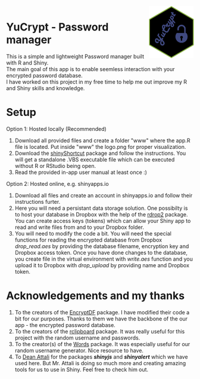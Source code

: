 <img src="YuCrypt-logo.png" align="right" width=120 height=139 alt="" />

# YuCrypt - Password manager
This is a simple and lightweight Password manager built with R and Shiny.\
The main goal of this app is to enable seemless interaction with your encrypted password database.\
I have worked on this project in my free time to help me out improve my R and Shiny skills and knowledge.

# Setup
Option 1: Hosted locally (Recommended)
1. Download all provided files and create a folder "www" where the app.R file is located. Put inside "www" the logo.png for proper visualization.
2. Download the [shinyShortcut](https://cran.r-project.org/web/packages/shinyShortcut/README.html) package and follow the instructions. You will get a standalone .VBS executable file which can be executed without R or RStudio being open.
3. Read the provided in-app user manual at least once :)

Option 2: Hosted online, e.g. shinyapps.io
1. Download all files and create an account in shinyapps.io and follow their instructions furter.
2. Here you will need a persistant data storage solution. One possibilty is to host your database in Dropbox with the help of the [rdrop2](https://cran.r-project.org/web/packages/rdrop2/) package. You can create access keys (tokens) which can allow your Shiny app to read and write files from and to your Dropbox folder.
3. You will need to modify the code a bit. You will need the special functions for reading the encrypted database from Dropbox _drop_read.aes_ by providing the database filename, encryption key and Dropbox access token. Once you have done changes to the database, you create file in the virtual environment with _write.aes_ function and you upload it to Dropbox with _drop_upload_ by providing name and Dropbox token.

# Acknowledgements and my thanks
1. To the creators of the [EncryptDF](https://github.com/UW-L-S-Academic-Information-Management/EncryptDF) package. I have modified their code a bit for our purposes. Thanks to them we have the backbone of the our app - the encrypted password database.
2. To the creators of the [rclipboard](https://github.com/sbihorel/rclipboard/) package. It was really useful for this project with the random username and passwords.
3. To the creator(s) of the [Words](mailto:condwanaland@gmail.com) package. It was especially useful for our random username generator. Nice resource to have.
4. To [Dean Attali](https://deanattali.com/) for the packages _**shinyjs**_ and _**shinyalert**_ which we have used here. But Mr. Attali is doing so much more and creating amazing tools for us to use in Shiny. Feel free to check him out.
